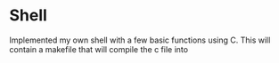 # Shell
Implemented my own shell with a few basic functions using C. 
This will contain a makefile that will compile the c file into 
